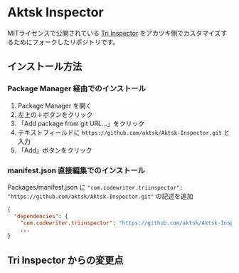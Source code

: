 # Aktsk Inspector 

MITライセンスで公開されている [Tri Inspector](https://github.com/codewriter-packages/Tri-Inspector) をアカツキ側でカスタマイズするためにフォークしたリポジトリです。

## インストール方法

### Package Manager 経由でのインストール

1. Package Manager を開く
2. 左上の＋ボタンをクリック
3. 「Add package from git URL...」をクリック
4. テキストフィールドに `https://github.com/aktsk/Aktsk-Inspector.git` と入力
5. 「Add」ボタンをクリック

### manifest.json 直接編集でのインストール

Packages/manifest.json に `"com.codewriter.triinspector": "https://github.com/aktsk/Aktsk-Inspector.git"` の記述を追加

```manifest.json
{
  "dependencies": {
    "com.codewriter.triinspector": "https://github.com/aktsk/Aktsk-Inspector.git",
    ...
}
```

## Tri Inspector からの変更点
